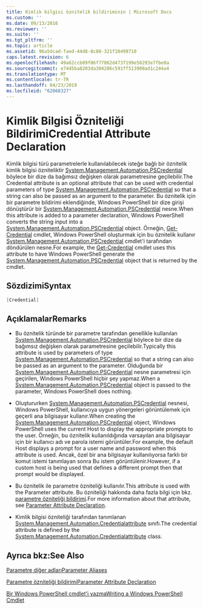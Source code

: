```yaml
---
title: Kimlik bilgisi öznitelik bildiriminin | Microsoft Docs
ms.custom: ''
ms.date: 09/13/2016
ms.reviewer: ''
ms.suite: ''
ms.tgt_pltfrm: ''
ms.topic: article
ms.assetid: 96a5dcad-faed-44d8-8c80-321f10499710
caps.latest.revision: 6
ms.openlocfilehash: 49a62ccb09f06f77862d4737199e58293e7fbe0a
ms.sourcegitcommit: e7445ba8203da304286c591ff513900ad1c244a4
ms.translationtype: MT
ms.contentlocale: tr-TR
ms.lasthandoff: 04/23/2019
ms.locfileid: "62068327"
---
```

# <a name="credential-attribute-declaration"></a><span data-ttu-id="0e0f7-102">Kimlik Bilgisi Özniteliği Bildirimi</span><span class="sxs-lookup"><span data-stu-id="0e0f7-102">Credential Attribute Declaration</span></span>

<span data-ttu-id="0e0f7-103">Kimlik bilgisi türü parametrelerle kullanılabilecek isteğe bağlı bir öznitelik kimlik bilgisi özniteliktir [System.Management.Automation.PSCredential](/dotnet/api/System.Management.Automation.PSCredential) böylece bir dize da bağımsız değişken olarak parametresine geçilebilir.</span><span class="sxs-lookup"><span data-stu-id="0e0f7-103">The Credential attribute is an optional attribute that can be used with credential parameters of type [System.Management.Automation.PSCredential](/dotnet/api/System.Management.Automation.PSCredential) so that a string can also be passed as an argument to the parameter.</span></span> <span data-ttu-id="0e0f7-104">Bu öznitelik için bir parametre bildirimi eklendiğinde, Windows PowerShell bir dize girişi dönüştürür bir [System.Management.Automation.PSCredential](/dotnet/api/System.Management.Automation.PSCredential) nesne.</span><span class="sxs-lookup"><span data-stu-id="0e0f7-104">When this attribute is added to a parameter declaration, Windows PowerShell converts the string input into a [System.Management.Automation.PSCredential](/dotnet/api/System.Management.Automation.PSCredential) object.</span></span> <span data-ttu-id="0e0f7-105">Örneğin, [Get-Credential](/powershell/module/Microsoft.PowerShell.Security/Get-Credential) cmdlet, Windows PowerShell oluşturmak için bu öznitelik kullanır [System.Management.Automation.PSCredential](/dotnet/api/System.Management.Automation.PSCredential) cmdlet'i tarafından döndürülen nesne.</span><span class="sxs-lookup"><span data-stu-id="0e0f7-105">For example, the [Get-Credential](/powershell/module/Microsoft.PowerShell.Security/Get-Credential) cmdlet uses this attribute to have Windows PowerShell generate the [System.Management.Automation.PSCredential](/dotnet/api/System.Management.Automation.PSCredential) object that is returned by the cmdlet.</span></span>

## <a name="syntax"></a><span data-ttu-id="0e0f7-106">Sözdizimi</span><span class="sxs-lookup"><span data-stu-id="0e0f7-106">Syntax</span></span>

```csharp
[Credential]
```

## <a name="remarks"></a><span data-ttu-id="0e0f7-107">Açıklamalar</span><span class="sxs-lookup"><span data-stu-id="0e0f7-107">Remarks</span></span>

- <span data-ttu-id="0e0f7-108">Bu öznitelik türünde bir parametre tarafından genellikle kullanılan [System.Management.Automation.PSCredential](/dotnet/api/System.Management.Automation.PSCredential) böylece bir dize da bağımsız değişken olarak parametresine geçilebilir.</span><span class="sxs-lookup"><span data-stu-id="0e0f7-108">Typically this attribute is used by parameters of type [System.Management.Automation.PSCredential](/dotnet/api/System.Management.Automation.PSCredential) so that a string can also be passed as an argument to the parameter.</span></span> <span data-ttu-id="0e0f7-109">Olduğunda bir [System.Management.Automation.PSCredential](/dotnet/api/System.Management.Automation.PSCredential) nesne parametresi için geçirilen, Windows PowerShell hiçbir şey yapmaz.</span><span class="sxs-lookup"><span data-stu-id="0e0f7-109">When a [System.Management.Automation.PSCredential](/dotnet/api/System.Management.Automation.PSCredential) object is passed to the parameter, Windows PowerShell does nothing.</span></span>

- <span data-ttu-id="0e0f7-110">Oluştururken [System.Management.Automation.PSCredential](/dotnet/api/System.Management.Automation.PSCredential) nesnesi, Windows PowerShell, kullanıcıya uygun yönergeleri görüntülemek için geçerli ana bilgisayar kullanır.</span><span class="sxs-lookup"><span data-stu-id="0e0f7-110">When creating the [System.Management.Automation.PSCredential](/dotnet/api/System.Management.Automation.PSCredential) object, Windows PowerShell uses the current Host to display the appropriate prompts to the user.</span></span> <span data-ttu-id="0e0f7-111">Örneğin, bu öznitelik kullanıldığında varsayılan ana bilgisayar için bir kullanıcı adı ve parola istemi görüntüler.</span><span class="sxs-lookup"><span data-stu-id="0e0f7-111">For example, the default Host displays a prompt for a user name and password when this attribute is used.</span></span> <span data-ttu-id="0e0f7-112">Ancak, özel bir ana bilgisayar kullanılıyorsa farklı bir komut istemi tanımlayan sonra Bu istem görüntülenir.</span><span class="sxs-lookup"><span data-stu-id="0e0f7-112">However, if a custom host is being used that defines a different prompt then that prompt would be displayed.</span></span>

- <span data-ttu-id="0e0f7-113">Bu öznitelik ile parametre özniteliği kullanılır.</span><span class="sxs-lookup"><span data-stu-id="0e0f7-113">This attribute is used with the Parameter attribute.</span></span> <span data-ttu-id="0e0f7-114">Bu özniteliği hakkında daha fazla bilgi için bkz. [parametre özniteliği bildirimi](./parameter-attribute-declaration.md).</span><span class="sxs-lookup"><span data-stu-id="0e0f7-114">For more information about that attribute, see [Parameter Attribute Declaration](./parameter-attribute-declaration.md).</span></span>

- <span data-ttu-id="0e0f7-115">Kimlik bilgisi özniteliği tarafından tanımlanan [System.Management.Automation.Credentialattribute](/dotnet/api/System.Management.Automation.CredentialAttribute) sınıfı.</span><span class="sxs-lookup"><span data-stu-id="0e0f7-115">The credential attribute is defined by the [System.Management.Automation.Credentialattribute](/dotnet/api/System.Management.Automation.CredentialAttribute) class.</span></span>

## <a name="see-also"></a><span data-ttu-id="0e0f7-116">Ayrıca bkz:</span><span class="sxs-lookup"><span data-stu-id="0e0f7-116">See Also</span></span>

[<span data-ttu-id="0e0f7-117">Parametre diğer adları</span><span class="sxs-lookup"><span data-stu-id="0e0f7-117">Parameter Aliases</span></span>](./parameter-aliases.md)

[<span data-ttu-id="0e0f7-118">Parametre özniteliği bildirimi</span><span class="sxs-lookup"><span data-stu-id="0e0f7-118">Parameter Attribute Declaration</span></span>](./parameter-attribute-declaration.md)

[<span data-ttu-id="0e0f7-119">Bir Windows PowerShell cmdlet'i yazma</span><span class="sxs-lookup"><span data-stu-id="0e0f7-119">Writing a Windows PowerShell Cmdlet</span></span>](./writing-a-windows-powershell-cmdlet.md)
